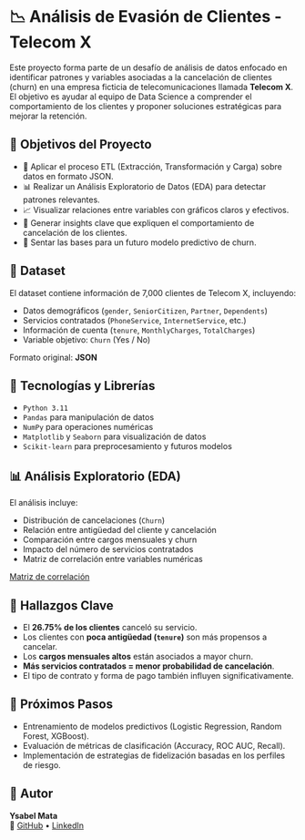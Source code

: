 # :chart_with_downwards_trend: Análisis de Evasión de Clientes - Telecom X

Este proyecto forma parte de un desafío de análisis de datos enfocado en identificar patrones y variables asociadas a la cancelación de clientes (churn) en una empresa ficticia de telecomunicaciones llamada **Telecom X**. El objetivo es ayudar al equipo de Data Science a comprender el comportamiento de los clientes y proponer soluciones estratégicas para mejorar la retención.


## :pushpin: Objetivos del Proyecto

- 🧹 Aplicar el proceso ETL (Extracción, Transformación y Carga) sobre datos en formato JSON.
- 📊 Realizar un Análisis Exploratorio de Datos (EDA) para detectar patrones relevantes.
- 📈 Visualizar relaciones entre variables con gráficos claros y efectivos.
- 🧠 Generar insights clave que expliquen el comportamiento de cancelación de los clientes.
- 🧪 Sentar las bases para un futuro modelo predictivo de churn.


## :file_folder: Dataset

El dataset contiene información de 7,000 clientes de Telecom X, incluyendo:

- Datos demográficos (`gender`, `SeniorCitizen`, `Partner`, `Dependents`)
- Servicios contratados (`PhoneService`, `InternetService`, etc.)
- Información de cuenta (`tenure`, `MonthlyCharges`, `TotalCharges`)
- Variable objetivo: `Churn` (Yes / No)

Formato original: **JSON**


## :hammer: Tecnologías y Librerías

- `Python 3.11`
- `Pandas` para manipulación de datos
- `NumPy` para operaciones numéricas
- `Matplotlib` y `Seaborn` para visualización de datos
- `Scikit-learn` para preprocesamiento y futuros modelos


## :bar_chart: Análisis Exploratorio (EDA)

El análisis incluye:

- Distribución de cancelaciones (`Churn`)
- Relación entre antigüedad del cliente y cancelación
- Comparación entre cargos mensuales y churn
- Impacto del número de servicios contratados
- Matriz de correlación entre variables numéricas

[Matriz de correlación](./matriz_correlacion.png)


## :brain: Hallazgos Clave

- El **26.75% de los clientes** canceló su servicio.
- Los clientes con **poca antigüedad (`tenure`)** son más propensos a cancelar.
- Los **cargos mensuales altos** están asociados a mayor churn.
- **Más servicios contratados = menor probabilidad de cancelación**.
- El tipo de contrato y forma de pago también influyen significativamente.


## :rocket: Próximos Pasos

- Entrenamiento de modelos predictivos (Logistic Regression, Random Forest, XGBoost).
- Evaluación de métricas de clasificación (Accuracy, ROC AUC, Recall).
- Implementación de estrategias de fidelización basadas en los perfiles de riesgo.


## :woman: Autor

**Ysabel Mata**  
:link: [GitHub](https://github.com/ysabelmata) • [LinkedIn](https://www.linkedin.com/in/ysabelmata/)


